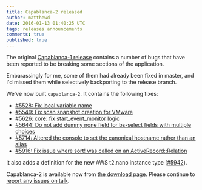 ```yaml
---
title: Capablanca-2 released
author: matthewd
date: 2016-01-13 01:40:25 UTC
tags: releases announcements
comments: true
published: true
---
```


The original [Capablanca-1 release](http://manageiq.org/blog/2015/12/manageiq-capablanca-azure-containers-self-service-ui/)
contains a number of bugs that have been reported to be breaking some
sections of the application.

Embarassingly for me, some of them had already been fixed in master, and
I'd missed them while selectively backporting to the release branch.

We've now built `capablanca-2`. It contains the following fixes:

 * [#5528: Fix local variable name](https://github.com/ManageIQ/manageiq/pull/5528)
 * [#5549: Fix scan snapshot creation for VMware](https://github.com/ManageIQ/manageiq/pull/5549)
 * [#5626: core: fix start\_event\_monitor logic](https://github.com/ManageIQ/manageiq/pull/5626)
 * [#5644: Do not add dummy none field for bs-select fields with multiple choices](https://github.com/ManageIQ/manageiq/pull/5644)
 * [#5714: Altered the console to set the canonical hostname rather than an alias](https://github.com/ManageIQ/manageiq/pull/5714)
 * [#5916: Fix issue where sort! was called on an ActiveRecord::Relation](https://github.com/ManageIQ/manageiq/pull/5916)

It also adds a definition for the new AWS t2.nano instance type ([#5942](https://github.com/ManageIQ/manageiq/pull/5942)).

Capablanca-2 is available now from [the download page](http://manageiq.org/download/).
Please continue to [report any issues on talk](http://talk.manageiq.org/).
